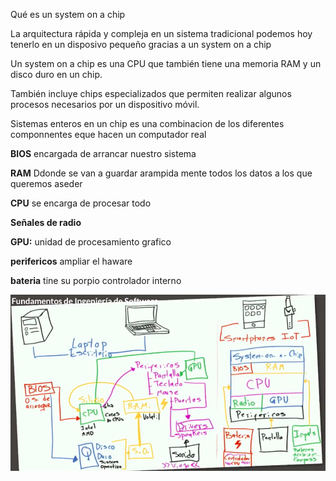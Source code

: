 Qué es un system on a chip

La arquitectura rápida y compleja en un sistema tradicional podemos hoy tenerlo en un disposivo pequeño gracias a un system on a chip

Un system on a chip es una CPU que también tiene una memoria RAM y un disco duro en un chip.

También incluye chips especializados que permiten realizar algunos procesos necesarios por un dispositivo móvil.



Sistemas enteros en un chip es una combinacion de los diferentes componnentes eque hacen un computador real

**BIOS** encargada de arrancar nuestro sistema

**RAM** Ddonde se van a guardar arampida mente todos los datos a los que queremos aseder

**CPU** se encarga de procesar todo

**Señales de radio** 

**GPU:** unidad de  procesamiento grafico

**perifericos** ampliar el haware

**bateria** tine su porpio controlador interno

![GitHub Logo](./sistem.png)

